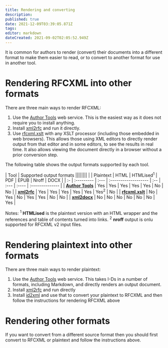 ```yaml
---
title: Rendering and converting
description: 
published: true
date: 2021-12-09T03:39:05.871Z
tags: 
editor: markdown
dateCreated: 2021-09-02T02:05:52.949Z
---
```


It is common for authors to render (convert) their documents into a different format to make them easier to read, or to convert to another format for use in another tool. 

# Rendering RFCXML into other formats
There are three main ways to render RFCXML:
1. Use the [Author Tools](/https://author-tools.ietf.org) web service. This is the easiest way as it does not require you to install anything.
1. Install [xml2rfc](https://github.com/ietf-tools/xml2rfc) and run it directly.
1. Use [rfcxml.xslt](https://greenbytes.de/tech/webdav/rfc2629xslt/rfc2629xslt.html) with any XSLT processor (including those embedded in web browsers). This allows those using XML editors to directly render output from that editor and in some editors, to see the results in real time. It also allows viewing the document directly in a browser without a prior conversion step.

The following table shows the output formats supported by each tool.

| Tool | Supported output formats ||||||||
|    | Plaintext | HTML | HTMLised<sup>1</sup> | PDF | EPUB | Nroff | DOCX |
| :- | :--------- | :--- | :------------------- | :-- | :--- | :---- | :-------------- |
| [**Author Tools**](https://author-tools.ietf.org) | Yes | Yes | Yes | Yes | Yes | No | No |
| [**xml2rfc**](https://github.com/ietf-tools/xml2rfc) | Yes | Yes | Yes | Yes | Yes | Yes<sup>2</sup> | No |
| [**rfcxml.xslt**](https://greenbytes.de/tech/webdav/rfc2629xslt/rfc2629xslt.html) | No | Yes | No | Yes | Yes | No | No |
| [**xml2docx**](https://github.com/evyncke/xml2docx) | No | No | No | No | No | No | Yes |

Notes:
<sup>1</sup> **HTMLised** is the plaintext version with an HTML wrapper and the references and table of contents turned into links.
<sup>2</sup> **nroff** output is onlu supported for RFCXML v2 input files.


# Rendering plaintext into other formats
There are three main ways to render plaintext:
1. Use the [Author Tools](/https://author-tools.ietf.org) web service.  This takes I-Ds in a number of formats, including Markdown, and directly renders an output document.
1. Install [xml2rfc](https://github.com/ietf-tools/xml2rfc) and run directly
1. Install [id2xml](https://github.com/ietf-tools/id2xml) and use that to convert your plaintext to RFCXML and then follow the instructions for rendering RFCXML above


# Rendering other formats
If you want to convert from a different source format then you should first convert to RFCXML or plaintext and follow the instructions above.
